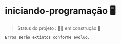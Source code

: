 # iniciando-programação 🖥️

> Status do projeto : 👷‍♂️ em construção 🚧 

```
Erros serão extintos conforme evoluo. 
```



